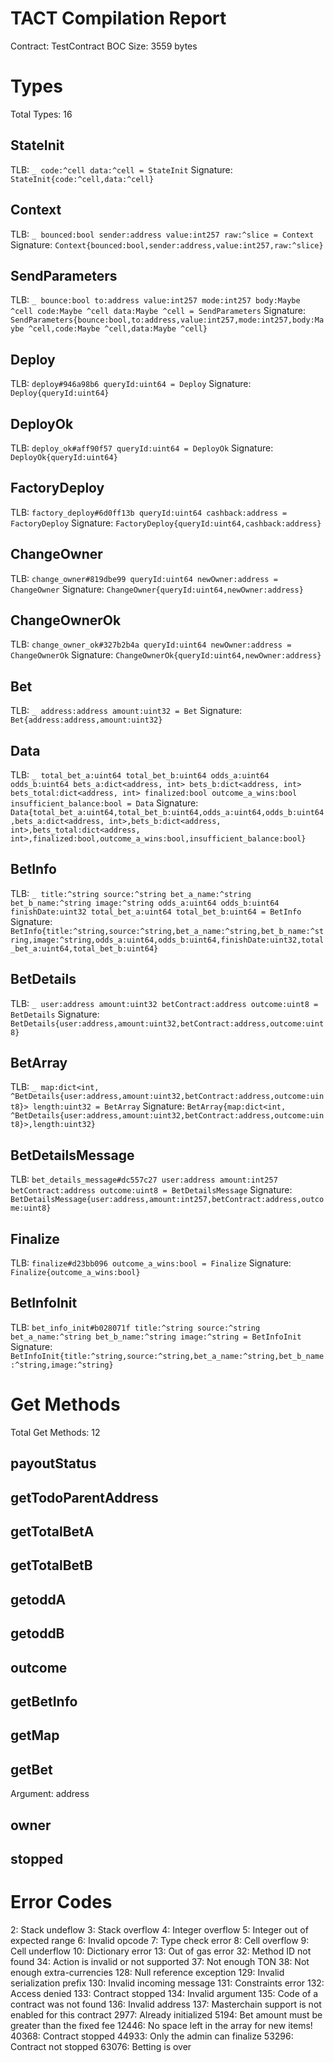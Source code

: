 # TACT Compilation Report
Contract: TestContract
BOC Size: 3559 bytes

# Types
Total Types: 16

## StateInit
TLB: `_ code:^cell data:^cell = StateInit`
Signature: `StateInit{code:^cell,data:^cell}`

## Context
TLB: `_ bounced:bool sender:address value:int257 raw:^slice = Context`
Signature: `Context{bounced:bool,sender:address,value:int257,raw:^slice}`

## SendParameters
TLB: `_ bounce:bool to:address value:int257 mode:int257 body:Maybe ^cell code:Maybe ^cell data:Maybe ^cell = SendParameters`
Signature: `SendParameters{bounce:bool,to:address,value:int257,mode:int257,body:Maybe ^cell,code:Maybe ^cell,data:Maybe ^cell}`

## Deploy
TLB: `deploy#946a98b6 queryId:uint64 = Deploy`
Signature: `Deploy{queryId:uint64}`

## DeployOk
TLB: `deploy_ok#aff90f57 queryId:uint64 = DeployOk`
Signature: `DeployOk{queryId:uint64}`

## FactoryDeploy
TLB: `factory_deploy#6d0ff13b queryId:uint64 cashback:address = FactoryDeploy`
Signature: `FactoryDeploy{queryId:uint64,cashback:address}`

## ChangeOwner
TLB: `change_owner#819dbe99 queryId:uint64 newOwner:address = ChangeOwner`
Signature: `ChangeOwner{queryId:uint64,newOwner:address}`

## ChangeOwnerOk
TLB: `change_owner_ok#327b2b4a queryId:uint64 newOwner:address = ChangeOwnerOk`
Signature: `ChangeOwnerOk{queryId:uint64,newOwner:address}`

## Bet
TLB: `_ address:address amount:uint32 = Bet`
Signature: `Bet{address:address,amount:uint32}`

## Data
TLB: `_ total_bet_a:uint64 total_bet_b:uint64 odds_a:uint64 odds_b:uint64 bets_a:dict<address, int> bets_b:dict<address, int> bets_total:dict<address, int> finalized:bool outcome_a_wins:bool insufficient_balance:bool = Data`
Signature: `Data{total_bet_a:uint64,total_bet_b:uint64,odds_a:uint64,odds_b:uint64,bets_a:dict<address, int>,bets_b:dict<address, int>,bets_total:dict<address, int>,finalized:bool,outcome_a_wins:bool,insufficient_balance:bool}`

## BetInfo
TLB: `_ title:^string source:^string bet_a_name:^string bet_b_name:^string image:^string odds_a:uint64 odds_b:uint64 finishDate:uint32 total_bet_a:uint64 total_bet_b:uint64 = BetInfo`
Signature: `BetInfo{title:^string,source:^string,bet_a_name:^string,bet_b_name:^string,image:^string,odds_a:uint64,odds_b:uint64,finishDate:uint32,total_bet_a:uint64,total_bet_b:uint64}`

## BetDetails
TLB: `_ user:address amount:uint32 betContract:address outcome:uint8 = BetDetails`
Signature: `BetDetails{user:address,amount:uint32,betContract:address,outcome:uint8}`

## BetArray
TLB: `_ map:dict<int, ^BetDetails{user:address,amount:uint32,betContract:address,outcome:uint8}> length:uint32 = BetArray`
Signature: `BetArray{map:dict<int, ^BetDetails{user:address,amount:uint32,betContract:address,outcome:uint8}>,length:uint32}`

## BetDetailsMessage
TLB: `bet_details_message#dc557c27 user:address amount:int257 betContract:address outcome:uint8 = BetDetailsMessage`
Signature: `BetDetailsMessage{user:address,amount:int257,betContract:address,outcome:uint8}`

## Finalize
TLB: `finalize#d23bb096 outcome_a_wins:bool = Finalize`
Signature: `Finalize{outcome_a_wins:bool}`

## BetInfoInit
TLB: `bet_info_init#b028071f title:^string source:^string bet_a_name:^string bet_b_name:^string image:^string = BetInfoInit`
Signature: `BetInfoInit{title:^string,source:^string,bet_a_name:^string,bet_b_name:^string,image:^string}`

# Get Methods
Total Get Methods: 12

## payoutStatus

## getTodoParentAddress

## getTotalBetA

## getTotalBetB

## getoddA

## getoddB

## outcome

## getBetInfo

## getMap

## getBet
Argument: address

## owner

## stopped

# Error Codes
2: Stack undeflow
3: Stack overflow
4: Integer overflow
5: Integer out of expected range
6: Invalid opcode
7: Type check error
8: Cell overflow
9: Cell underflow
10: Dictionary error
13: Out of gas error
32: Method ID not found
34: Action is invalid or not supported
37: Not enough TON
38: Not enough extra-currencies
128: Null reference exception
129: Invalid serialization prefix
130: Invalid incoming message
131: Constraints error
132: Access denied
133: Contract stopped
134: Invalid argument
135: Code of a contract was not found
136: Invalid address
137: Masterchain support is not enabled for this contract
2977: Already initialized
5194: Bet amount must be greater than the fixed fee
12446: No space left in the array for new items!
40368: Contract stopped
44933: Only the admin can finalize
53296: Contract not stopped
63076: Betting is over